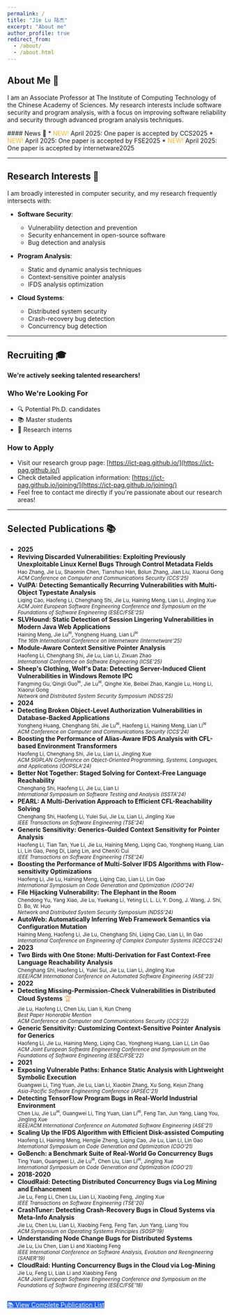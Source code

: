 ```yaml
---
permalink: /
title: "Jie Lu 陆杰"
excerpt: "About me"
author_profile: true
redirect_from: 
  - /about/
  - /about.html
---
```


<section>

# About Me 👋

I am an Associate Professor at The Institute of Computing Technology of the Chinese Academy of Sciences. My research interests include software security and program analysis, with a focus on improving software reliability and security through advanced program analysis techniques.

</section>

<section>
<div class="notice notice--primary" markdown="1">
#### News 📰
* <span style="color:#F7B32B">NEW!</span> April 2025: One paper is accepted by CCS2025
* <span style="color:#F7B32B">NEW!</span> April 2025: One paper is accepted by FSE2025
* <span style="color:#F7B32B">NEW!</span> April 2025: One paper is accepted by internetware2025
</div>
</section>

---

<section>

## Research Interests 🔬

I am broadly interested in computer security, and my research frequently intersects with:

- **Software Security**: 
  - Vulnerability detection and prevention
  - Security enhancement in open-source software
  - Bug detection and analysis

- **Program Analysis**: 
  - Static and dynamic analysis techniques
  - Context-sensitive pointer analysis
  - IFDS analysis optimization

- **Cloud Systems**: 
  - Distributed system security
  - Crash-recovery bug detection
  - Concurrency bug detection

</section>

---

<section>

## Recruiting 🎓

**We're actively seeking talented researchers!**

### Who We're Looking For
- 🔍 Potential Ph.D. candidates
- 📚 Master students
- 🌱 Research interns

### How to Apply
- Visit our research group page: [https://ict-pag.github.io/](https://ict-pag.github.io/)
- Check detailed application information: [https://ict-pag.github.io/joining/](https://ict-pag.github.io/joining/)
- Feel free to contact me directly if you're passionate about our research areas!

</section>

---

<section>

## Selected Publications 📚

<ul class="pub-list">
<li><strong>2025</strong></li>
<li><b>Reviving Discarded Vulnerabilities: Exploiting Previously Unexploitable Linux Kernel Bugs Through Control Metadata Fields</b><br>
<small>Hao Zhang, Jie Lu, Shaomin Chen, Tianshuo Han, Bolun Zhang, Jian Liu, Xiaorui Gong<br><i>ACM Conference on Computer and Communications Security (CCS'25)</i></small></li>
<li><b>VulPA: Detecting Semantically Recurring Vulnerabilities with Multi-Object Typestate Analysis</b><br>
<small>Liqing Cao, Haofeng Li, Chenghang Shi, Jie Lu, Haining Meng, Lian Li, Jingling Xue<br><i>ACM Joint European Software Engineering Conference and Symposium on the Foundations of Software Engineering (ESEC/FSE'25)</i></small></li>
<li><b>SLVHound: Static Detection of Session Lingering Vulnerabilities in Modern Java Web Applications</b><br>
<small>Haining Meng, Jie Lu<sup>✉</sup>, Yongheng Huang, Lian Li<sup>✉</sup><br><i>The 16th International Conference on Internetware (Internetware'25)</i></small></li>
<li><b>Module-Aware Context Sensitive Pointer Analysis</b><br>
<small>Haofeng Li, Chenghang Shi, Jie Lu, Lian Li, Zixuan Zhao<br><i>International Conference on Software Engineering (ICSE'25)</i></small></li>
<li><b>Sheep's Clothing, Wolf's Data: Detecting Server-Induced Client Vulnerabilities in Windows Remote IPC</b><br>
<small>Fangming Gu, Qingli Guo<sup>✉</sup>, Jie Lu<sup>✉</sup>, Qinghe Xie, Beibei Zhao, Kangjie Lu, Hong Li, Xiaorui Gong<br><i>Network and Distributed System Security Symposium (NDSS'25)</i></small></li>
<li><strong>2024</strong></li>
<li><b>Detecting Broken Object-Level Authorization Vulnerabilities in Database-Backed Applications</b><br>
<small>Yongheng Huang, Chenghang Shi, Jie Lu<sup>✉</sup>, Haofeng Li, Haining Meng, Lian Li<sup>✉</sup><br><i>ACM Conference on Computer and Communications Security (CCS'24)</i></small></li>
<li><b>Boosting the Performance of Alias-Aware IFDS Analysis with CFL-based Environment Transformers</b><br>
<small>Haofeng Li, Chenghang Shi, Jie Lu, Lian Li, Jingling Xue<br><i>ACM SIGPLAN Conference on Object-Oriented Programming, Systems, Languages, and Applications (OOPSLA'24)</i></small></li>
<li><b>Better Not Together: Staged Solving for Context-Free Language Reachability</b><br>
<small>Chenghang Shi, Haofeng Li, Jie Lu, Lian Li<br><i>International Symposium on Software Testing and Analysis (ISSTA'24)</i></small></li>
<li><b>PEARL: A Multi-Derivation Approach to Efficient CFL-Reachability Solving</b><br>
<small>Chenghang Shi, Haofeng Li, Yulei Sui, Jie Lu, Lian Li, Jingling Xue<br><i>IEEE Transactions on Software Engineering (TSE'24)</i></small></li>
<li><b>Generic Sensitivity: Generics-Guided Context Sensitivity for Pointer Analysis</b><br>
<small>Haofeng Li, Tian Tan, Yue Li, Jie Lu, Haining Meng, Liqing Cao, Yongheng Huang, Lian Li, Lin Gao, Peng Di, Liang Lin, and ChenXi Cui<br><i>IEEE Transactions on Software Engineering (TSE'24)</i></small></li>
<li><b>Boosting the Performance of Multi-Solver IFDS Algorithms with Flow-sensitivity Optimizations</b><br>
<small>Haofeng Li, Jie Lu, Haining Meng, Liqing Cao, Lian Li, Lin Gao<br><i>International Symposium on Code Generation and Optimization (CGO'24)</i></small></li>
<li><b>File Hijacking Vulnerability: The Elephant in the Room</b><br>
<small>Chendong Yu, Yang Xiao, Jie Lu, Yuekang Li, Yeting Li, L. Li, Y. Dong, J. Wang, J. Shi, D. Bo, W. Huo<br><i>Network and Distributed System Security Symposium (NDSS'24)</i></small></li>
<li><b>AutoWeb: Automatically Inferring Web Framework Semantics via Configuration Mutation</b><br>
<small>Haining Meng, Haofeng Li, Jie Lu, Chenghang Shi, Liqing Cao, Lian Li, lin Gao<br><i>International Conference on Engineering of Complex Computer Systems (ICECCS'24)</i></small></li>
<li><strong>2023</strong></li>
<li><b>Two Birds with One Stone: Multi-Derivation for Fast Context-Free Language Reachability Analysis</b><br>
<small>Chenghang Shi, Haofeng Li, Yulei Sui, Jie Lu, Lian Li, Jingling Xue<br><i>IEEE/ACM International Conference on Automated Software Engineering (ASE'23)</i></small></li>
<li><strong>2022</strong></li>
<li><b>Detecting Missing-Permission-Check Vulnerabilities in Distributed Cloud Systems</b> <span style="color:#f59e42">🏆</span><br>
<small>Jie Lu, Haofeng Li, Chen Liu, Lian li, Kun Cheng<br><i>Best Paper Honorable Mention<br>ACM Conference on Computer and Communications Security (CCS'22)</i></small></li>
<li><b>Generic Sensitivity: Customizing Context-Sensitive Pointer Analysis for Generics</b><br>
<small>Haofeng Li, Jie Lu, Haining Meng, Liqing Cao, Yongheng Huang, Lian Li, Lin Gao<br><i>ACM Joint European Software Engineering Conference and Symposium on the Foundations of Software Engineering (ESEC/FSE'22)</i></small></li>
<li><strong>2021</strong></li>
<li><b>Exposing Vulnerable Paths: Enhance Static Analysis with Lightweight Symbolic Execution</b><br>
<small>Guangwei Li, Ting Yuan, Jie Lu, Lian Li, Xiaobin Zhang, Xu Song, Kejun Zhang<br><i>Asia-Pacific Software Engineering Conference (APSEC'21)</i></small></li>
<li><b>Detecting TensorFlow Program Bugs in Real-World Industrial Environment</b><br>
<small>Chen Liu, Jie Lu<sup>✉</sup>, Guangwei Li, Ting Yuan, Lian Li<sup>✉</sup>, Feng Tan, Jun Yang, Liang You, Jingling Xue<br><i>IEEE/ACM International Conference on Automated Software Engineering (ASE'21)</i></small></li>
<li><b>Scaling Up the IFDS Algorithm with Efficient Disk-assisted Computing</b><br>
<small>Haofeng Li, Haining Meng, Hengjie Zheng, Liqing Cao, Jie Lu, Lian Li, Lin Gao<br><i>International Symposium on Code Generation and Optimization (CGO'21)</i></small></li>
<li><b>GoBench: a Benchmark Suite of Real-World Go Concurrency Bugs</b><br>
<small>Ting Yuan, Guangwei Li, Jie Lu<sup>✉</sup>, Chen Liu, Lian Li<sup>✉</sup>, Jingling Xue<br><i>International Symposium on Code Generation and Optimization (CGO'21)</i></small></li>
<li><strong>2018-2020</strong></li>
<li><b>CloudRaid: Detecting Distributed Concurrency Bugs via Log Mining and Enhancement</b><br>
<small>Jie Lu, Feng Li, Chen Liu, Lian Li, Xiaobing Feng, Jingling Xue<br><i>IEEE Transactions on Software Engineering (TSE'20)</i></small></li>
<li><b>CrashTuner: Detecting Crash-Recovery Bugs in Cloud Systems via Meta-Info Analysis</b><br>
<small>Jie Lu, Chen Liu, Lian Li, Xiaobing Feng, Feng Tan, Jun Yang, Liang You<br><i>ACM Symposium on Operating Systems Principles (SOSP'19)</i></small></li>
<li><b>Understanding Node Change Bugs for Distributed Systems</b><br>
<small>Jie Lu, Liu Chen, Lian Li and Xiaobing Feng<br><i>IEEE International Conference on Software Analysis, Evolution and Reengineering (SANER'19)</i></small></li>
<li><b>CloudRaid: Hunting Concurrency Bugs in the Cloud via Log-Mining</b><br>
<small>Jie Lu, Feng Li, Lian Li and Xiaobing Feng<br><i>ACM Joint European Software Engineering Conference and Symposium on the Foundations of Software Engineering (ESEC/FSE'18)</i></small></li>
</ul>

<p style="margin-top:2em;"><a href="https://lujie.ac.cn/publications/" class="btn" style="background-color:#2563eb;color:#fff;">📚 View Complete Publication List</a></p>

</section>
